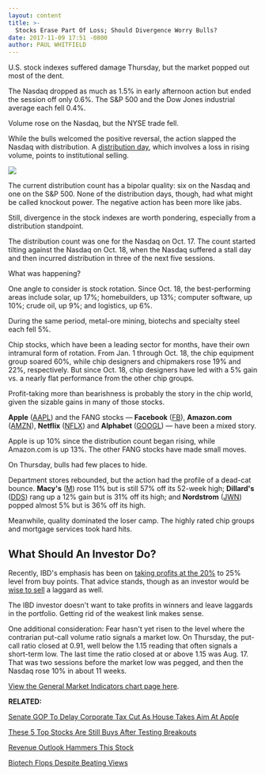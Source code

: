 ```yaml
---
layout: content
title: >-
  Stocks Erase Part Of Loss; Should Divergence Worry Bulls?
date: 2017-11-09 17:51 -0800
author: PAUL WHITFIELD
---
```






U.S. stock indexes suffered damage Thursday, but the market popped out most of the dent.




The Nasdaq dropped as much as 1.5% in early afternoon action but ended the session off only 0.6%. The S&P 500 and the Dow Jones industrial average each fell 0.4%.


Volume rose on the Nasdaq, but the NYSE trade fell.


While the bulls welcomed the positive reversal, the action slapped the Nasdaq with distribution. A [distribution day](http://www.investors.com/ibd-university/market-timing/market-tops/), which involves a loss in rising volume, points to institutional selling.


[![](https://www.investors.com/wp-content/uploads/2017/11/MP110917-2-629x1024.png)](https://www.investors.com/wp-content/uploads/2017/11/MP110917-2.png)


The current distribution count has a bipolar quality: six on the Nasdaq and one on the S&P 500. None of the distribution days, though, had what might be called knockout power. The negative action has been more like jabs.


Still, divergence in the stock indexes are worth pondering, especially from a distribution standpoint.


The distribution count was one for the Nasdaq on Oct. 17. The count started tilting against the Nasdaq on Oct. 18, when the Nasdaq suffered a stall day and then incurred distribution in three of the next five sessions.


What was happening?


One angle to consider is stock rotation. Since Oct. 18, the best-performing areas include solar, up 17%; homebuilders, up 13%; computer software, up 10%; crude oil, up 9%; and logistics, up 6%.


During the same period, metal-ore mining, biotechs and specialty steel each fell 5%.


Chip stocks, which have been a leading sector for months, have their own intramural form of rotation. From Jan. 1 through Oct. 18, the chip equipment group soared 60%, while chip designers and chipmakers rose 19% and 22%, respectively. But since Oct. 18, chip designers have led with a 5% gain vs. a nearly flat performance from the other chip groups.


Profit-taking more than bearishness is probably the story in the chip world, given the sizable gains in many of those stocks.


**Apple** ([AAPL](https://research.investors.com/quote.aspx?symbol=AAPL)) and the FANG stocks — **Facebook** ([FB](https://research.investors.com/quote.aspx?symbol=FB)), **Amazon.com** ([AMZN](https://research.investors.com/quote.aspx?symbol=AMZN)), **Netflix** ([NFLX](https://research.investors.com/quote.aspx?symbol=NFLX)) and **Alphabet** ([GOOGL](https://research.investors.com/quote.aspx?symbol=GOOGL)) — have been a mixed story.


Apple is up 10% since the distribution count began rising, while Amazon.com is up 13%. The other FANG stocks have made small moves.


On Thursday, bulls had few places to hide.


Department stores rebounded, but the action had the profile of a dead-cat bounce. **Macy's** ([M](https://research.investors.com/quote.aspx?symbol=M)) rose 11% but is still 57% off its 52-week high; **Dillard's** ([DDS](https://research.investors.com/quote.aspx?symbol=DDS)) rang up a 12% gain but is 31% off its high; and **Nordstrom** ([JWN](https://research.investors.com/quote.aspx?symbol=JWN)) popped almost 5% but is 36% off its high.


Meanwhile, quality dominated the loser camp. The highly rated chip groups and mortgage services took hard hits.


What Should An Investor Do?
---------------------------


Recently, IBD's emphasis has been on [taking profits at the 20%](https://www.investors.com/stock-lists/ibd-big-cap-20/taking-the-profit-too-soon-can-lead-to-riches/) to 25% level from buy points. That advice stands, though as an investor would be [wise to sell](https://www.investors.com/stock-lists/ibd-big-cap-20/chip-charts-raise-question-is-it-time-to-take-profits/) a laggard as well.


The IBD investor doesn't want to take profits in winners and leave laggards in the portfolio. Getting rid of the weakest link makes sense.


One additional consideration: Fear hasn't yet risen to the level where the contrarian put-call volume ratio signals a market low. On Thursday, the put-call ratio closed at 0.91, well below the 1.15 reading that often signals a short-term low. The last time the ratio closed at or above 1.15 was Aug. 17. That was two sessions before the market low was pegged, and then the Nasdaq rose 10% in about 11 weeks.


[View the General Market Indicators chart page here](https://www.investors.com/wp-content/uploads/2017/11/IBD0911160618GMI.pdf).


**RELATED:**


[Senate GOP To Delay Corporate Tax Cut As House Takes Aim At Apple](https://www.investors.com/news/senate-gop-tax-bill-may-be-bad-news-for-investors-sp-500-slips/)


[These 5 Top Stocks Are Still Buys After Testing Breakouts](https://www.investors.com/market-trend/stock-market-today/netflix-apple-supplier-lead-5-top-stocks-still-in-buy-range-after-tests-sp-500-futures/)


[Revenue Outlook Hammers This Stock](https://www.investors.com/news/technology/the-trade-desk-stock-plunges-on-revenue-outlook/)


[Biotech Flops Despite Beating Views](https://www.investors.com/stock-lists/stock-spotlight/puma-biotechnology-flops-despite-topping-sales-loss-expectations/)




